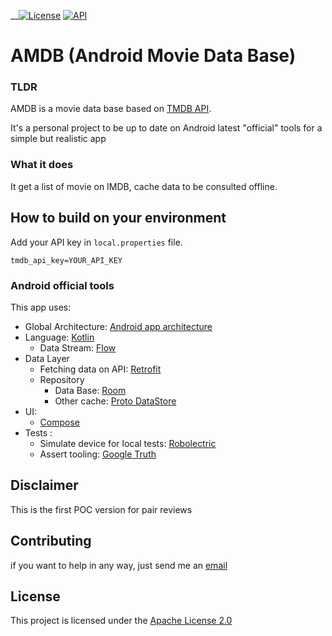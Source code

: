 __[![License](https://img.shields.io/badge/License-Apache%202.0-blue.svg)](https://opensource.org/licenses/Apache-2.0)
[![API](https://img.shields.io/badge/API-21%2B-brightgreen.svg?style=flat)](https://android-arsenal.com/api?level=21)

# AMDB (Android Movie Data Base)

### TLDR
AMDB is a movie data base based on [TMDB API](https://developers.themoviedb.org/3). 

It's a personal project to be up to date on Android latest "official" tools for a simple but realistic app

### What it does
It get a list of movie on IMDB, cache data to be consulted offline.

## How to build on your environment
Add your API key in `local.properties` file.
```
tmdb_api_key=YOUR_API_KEY
```

### Android official tools
This app uses:
* Global Architecture: [Android app architecture](https://developer.android.com/topic/architecture)
* Language: [Kotlin](https://developer.android.com/kotlin)
  * Data Stream: [Flow](https://developer.android.com/kotlin/flow)
* Data Layer
  * Fetching data on API: [Retrofit](https://square.github.io/retrofit/)
  * Repository
    * Data Base: [Room](https://developer.android.com/jetpack/androidx/releases/room)
    * Other cache:  [Proto DataStore](https://developer.android.com/topic/libraries/architecture/datastore)
* UI:
  * [Compose](https://developer.android.com/jetpack/compose)
* Tests :
  * Simulate device for local tests: [Robolectric](http://robolectric.org/)
  * Assert tooling: [Google Truth](https://github.com/google/truth)

## Disclaimer
This is the first POC version for pair reviews

## Contributing
if you want to help in any way, just send me an [email](mailto:pierre@cabnum.fr)

## License
This project is licensed under the [Apache License 2.0](https://opensource.org/licenses/Apache-2.0) 


